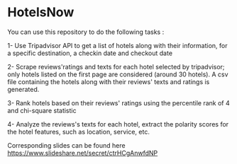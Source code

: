 # HotelsNow

You can use this repository to do the following tasks :

1- Use Tripadvisor API to get a list of hotels along with their information, for a specific destination, a checkin date and checkout date

2- Scrape reviews'ratings and texts for each hotel selected by tripadvisor; only hotels listed on the first page are considered (around 30 hotels). A csv file containing the hotels along with their reviews' texts and ratings is generated.

3- Rank hotels based on their reviews' ratings using the percentile rank of 4 and chi-square statistic

4- Analyze the reviews's texts for each hotel, extract the polarity scores for the hotel features, such as location, service, etc. 

Corresponding slides can be found here https://www.slideshare.net/secret/ctrHCgAnwfdNP



